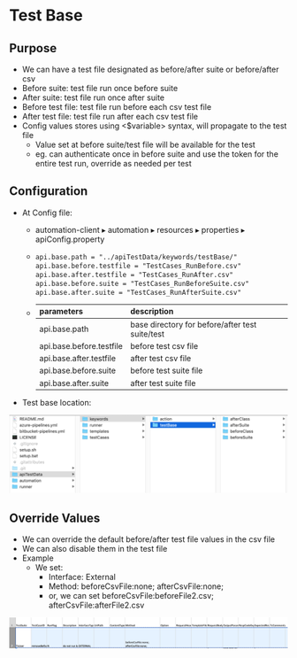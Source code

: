 # Test Base

## Purpose

* We can have a test file designated as before/after suite or before/after csv
* Before suite: test file run once before suite
* After suite: test file run once after suite
* Before test file: test file run before each csv test file
* After test file: test file run after each csv test file
* Config values stores using &lt;$variable&gt; syntax, will propagate to the test file
  * Value set at before suite/test file will be available for the test
  * eg. can authenticate once in before suite and use the token for the entire test run, override as needed per test

## Configuration

* At Config file:

  * automation-client⁩ ▸ ⁨automation⁩ ▸ ⁨resources⁩ ▸ properties ▸ apiConfig.property
  * ```text
    api.base.path = "../apiTestData/keywords/testBase/"
    api.base.before.testfile = "TestCases_RunBefore.csv"
    api.base.after.testfile = "TestCases_RunAfter.csv"
    api.base.before.suite = "TestCases_RunBeforeSuite.csv"
    api.base.after.suite = "TestCases_RunAfterSuite.csv"
    ```

  * | parameters | description |
    | :--- | :--- |
    | api.base.path | base directory for before/after test suite/test |
    | api.base.before.testfile | before test csv file |
    | api.base.after.testfile | after test csv file |
    | api.base.before.suite | before test suite file |
    | api.base.after.suite | after test suite file |

* Test base location:

![](../../.gitbook/assets/image%20%2864%29.png)

## Override Values

* We can override the default before/after test file values in the csv file 
* We can also disable them in the test file
* Example
  * We set:
    *  Interface: External
    * Method: beforeCsvFile:none; afterCsvFile:none;
    * or, we can set beforeCsvFile:beforeFile2.csv; afterCsvFile:afterFile2.csv

![](../../.gitbook/assets/image%20%2816%29.png)

